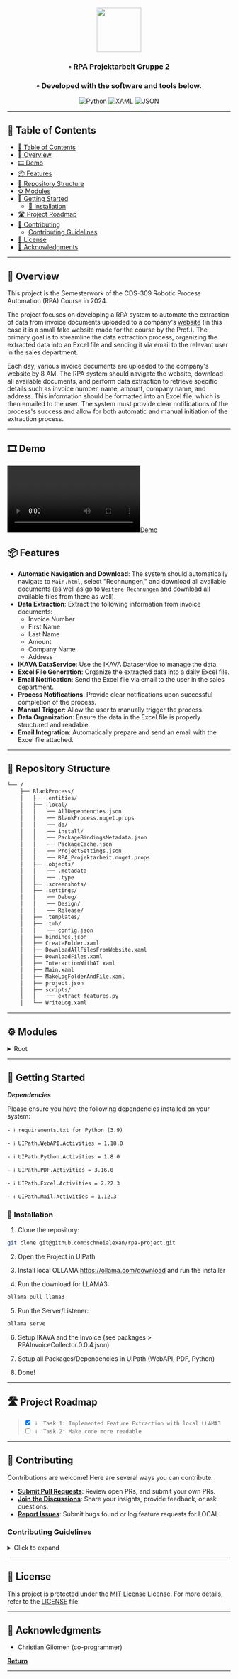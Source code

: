 <div align="center">
<h1 align="center">
<img src="https://cdn-icons-png.flaticon.com/512/8001/8001997.png" width="100" />
<br></h1>
<h3>◦ RPA Projektarbeit Gruppe 2</h3>
<h3>◦ Developed with the software and tools below.</h3>

<p align="center">
<img src="https://img.shields.io/badge/Python-3776AB.svg?style=flat-square&logo=Python&logoColor=white" alt="Python" />
<img src="https://img.shields.io/badge/XAML-0C54C2.svg?style=flat-square&logo=XAML&logoColor=white" alt="XAML" />
<img src="https://img.shields.io/badge/JSON-000000.svg?style=flat-square&logo=JSON&logoColor=white" alt="JSON" />
</p>
</div>

---

## 📖 Table of Contents
- [📖 Table of Contents](#-table-of-contents)
- [📍 Overview](#-overview)
- [🎞️ Demo](#️-demo)
- [📦 Features](#-features)
- [📂 Repository Structure](#-repository-structure)
- [⚙️ Modules](#️-modules)
- [🚀 Getting Started](#-getting-started)
  - [🔧 Installation](#-installation)
- [🛣 Project Roadmap](#-project-roadmap)
- [🤝 Contributing](#-contributing)
  - [Contributing Guidelines](#contributing-guidelines)
- [📄 License](#-license)
- [👏 Acknowledgments](#-acknowledgments)

---


## 📍 Overview

This project is the Semesterwork of the CDS-309 Robotic Process Automation (RPA) Course in 2024. 

The project focuses on developing a RPA system to automate the extraction of data from invoice documents uploaded to a company's [website](https://rpa-project.maechler-thomas.ch/) (in this case it is a small fake website made for the course by the Prof.). The primary goal is to streamline the data extraction process, organizing the extracted data into an Excel file and sending it via email to the relevant user in the sales department.

Each day, various invoice documents are uploaded to the company's website by 8 AM. The RPA system should navigate the website, download all available documents, and perform data extraction to retrieve specific details such as invoice number, name, amount, company name, and address. This information should be formatted into an Excel file, which is then emailed to the user. The system must provide clear notifications of the process's success and allow for both automatic and manual initiation of the extraction process.

---

## 🎞️ Demo

[![Demo](Demo.mp4)](Demo.mp4)

## 📦 Features

- **Automatic Navigation and Download**: The system should automatically navigate to `Main.html`, select "Rechnungen," and download all available documents (as well as go to `Weitere Rechnungen` and download all available files from there as well).
- **Data Extraction**: Extract the following information from invoice documents:
  - Invoice Number
  - First Name
  - Last Name
  - Amount
  - Company Name
  - Address
- **IKAVA DataService**: Use the IKAVA Dataservice to manage the data.
- **Excel File Generation**: Organize the extracted data into a daily Excel file.
- **Email Notification**: Send the Excel file via email to the user in the sales department.
- **Process Notifications**: Provide clear notifications upon successful completion of the process.
- **Manual Trigger**: Allow the user to manually trigger the process.
- **Data Organization**: Ensure the data in the Excel file is properly structured and readable.
- **Email Integration**: Automatically prepare and send an email with the Excel file attached.


---


## 📂 Repository Structure

```sh
└── /
    ├── BlankProcess/
    │   ├── .entities/
    │   ├── .local/
    │   │   ├── AllDependencies.json
    │   │   ├── BlankProcess.nuget.props
    │   │   ├── db/
    │   │   ├── install/
    │   │   ├── PackageBindingsMetadata.json
    │   │   ├── PackageCache.json
    │   │   ├── ProjectSettings.json
    │   │   └── RPA_Projektarbeit.nuget.props
    │   ├── .objects/
    │   │   ├── .metadata
    │   │   └── .type
    │   ├── .screenshots/
    │   ├── .settings/
    │   │   ├── Debug/
    │   │   ├── Design/
    │   │   └── Release/
    │   ├── .templates/
    │   ├── .tmh/
    │   │   └── config.json
    │   ├── bindings.json
    │   ├── CreateFolder.xaml
    │   ├── DownloadAllFilesFromWebsite.xaml
    │   ├── DownloadFiles.xaml
    │   ├── InteractionWithAI.xaml
    │   ├── Main.xaml
    │   ├── MakeLogFolderAndFile.xaml
    │   ├── project.json
    │   ├── scripts/
    │   │   └── extract_features.py
    │   └── WriteLog.xaml

```

---


## ⚙️ Modules

<details closed><summary>Root</summary>

| File                                            | Summary       |
| ---                                             | ---           |
| [RPAInvoiceCollector]({packages\RPAInvoiceCollector.0.0.4.json}) | The DataBase Invoice from IKAVA |
| [RPA Finished Package]({packages\RPA_Projektarbeit_Gruppe_2.1.0.1.nupkg}) | The Exported and compiled package with the whole bot in it. |
| [CreateFolder]({BlankProcess\CreateFolder.xaml}) | Workflow to create a new Folder |
| [DownloadAllFiles (from Website)]({BlankProcess\DownloadAllFilesFromWebsite.xaml}) | Workflow which clicks through all pages |
| [DownloadFiles]({BlankProcess\DownloadFiles.xaml}) | Workflow which downloads all Files on the pages |
| [MakeLogFolderAndFile]({BlankProcess\MakeLogFolderAndFile.xaml}) | Workflow to create the Logfiles |
| [WriteLog]({BlankProcess\WriteLog.xaml}) | Workflow to easily write into the Logfile |

</details>

---

## 🚀 Getting Started

***Dependencies***

Please ensure you have the following dependencies installed on your system:

`- ℹ️ requirements.txt for Python (3.9)`

`- ℹ️ UIPath.WebAPI.Activities = 1.18.0`

`- ℹ️ UIPath.Python.Activities = 1.8.0`

`- ℹ️ UIPath.PDF.Activities = 3.16.0`

`- ℹ️ UIPath.Excel.Activities = 2.22.3`

`- ℹ️ UIPath.Mail.Activities = 1.12.3`


### 🔧 Installation

1. Clone the  repository:
```sh
git clone git@github.com:schneialexan/rpa-project.git
```

2. Open the Project in UIPath

3. Install local OLLAMA https://ollama.com/download and run the installer

4. Run the download for LLAMA3:
```sh
ollama pull llama3
```

5. Run the Server/Listener:
```sh
ollama serve
```

6. Setup IKAVA and the Invoice (see packages > RPAInvoiceCollector.0.0.4.json)

7. Setup all Packages/Dependencies in UIPath (WebAPI, PDF, Python)
   
8. Done!

---


## 🛣 Project Roadmap

> - [X] `ℹ️  Task 1: Implemented Feature Extraction with local LLAMA3`
> - [ ] `ℹ️  Task 2: Make code more readable`


---

## 🤝 Contributing

Contributions are welcome! Here are several ways you can contribute:

- **[Submit Pull Requests](https://github.com/local//blob/main/CONTRIBUTING.md)**: Review open PRs, and submit your own PRs.
- **[Join the Discussions](https://github.com/local//discussions)**: Share your insights, provide feedback, or ask questions.
- **[Report Issues](https://github.com/local//issues)**: Submit bugs found or log feature requests for LOCAL.

### Contributing Guidelines

<details closed>
<summary>Click to expand</summary>

1. **Fork the Repository**: Start by forking the project repository to your GitHub account.
2. **Clone Locally**: Clone the forked repository to your local machine using a Git client.
   ```sh
   git clone git@github.com:schneialexan/rpa-project.git
   ```
3. **Create a New Branch**: Always work on a new branch, giving it a descriptive name.
   ```sh
   git checkout -b new-feature-x
   ```
4. **Make Your Changes**: Develop and test your changes locally.
5. **Commit Your Changes**: Commit with a clear and concise message describing your updates.
   ```sh
   git commit -m 'Implemented new feature x.'
   ```
6. **Push to GitHub**: Push the changes to your forked repository.
   ```sh
   git push origin new-feature-x
   ```
7. **Submit a Pull Request**: Create a PR against the original project repository. Clearly describe the changes and their motivations.

Once your PR is reviewed and approved, it will be merged into the main branch.

</details>

---

## 📄 License


This project is protected under the [MIT License](https://choosealicense.com/licenses/mit/) License. For more details, refer to the [LICENSE](LICENSE) file.

---

## 👏 Acknowledgments

- Christian Gilomen (co-programmer)

[**Return**](#Top)

---

